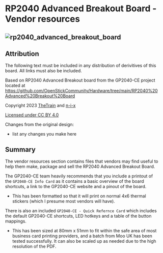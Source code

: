 # RP2040 Advanced Breakout Board - Vendor resources
![rp2040_advanced_breakout_board](https://github.com/OpenStickCommunity/Hardware/assets/440158/6245f3fc-1d2b-4c7a-83c1-52d48b58f4c8)
---

## Attribution

The following text must be included in any distribution of derivitives of this board. All links must also be included.

Based on RP2040 Advanced Breakout board from the GP2040-CE project located at https://github.com/OpenStickCommunity/Hardware/tree/main/RP2040%20Advanced%20Breakout%20Board

Copyright 2023 [TheTrain](https://github.com/TheTrainGoes) and [n-i-x](https://github.com/n-i-x)

[Licensed under CC BY 4.0](https://creativecommons.org/licenses/by/4.0/)

Changes from the original design:
  - list any changes you make here

## Summary

The vendor resources section contains files that vendors may find useful to help them make, package and sell the RP2040 Advanced Breakout Board.

The GP2040-CE team heavily recommends that you include a printout of the `GP2040-CE Info Card` as it contains a basic overview of the board shortcuts, a link to the GP2040-CE website and a pinout of the board.

- This has been formatted so that it will print on normal 4x6 thermal stickers (which I presume most vendors will have).

There is also an included `GP2040-CE - Quick Refernce Card` which includes the default GP2040-CE shortcuts, LED hotkeys and a table of the button mappings.

- This has been sized at 80mm x 51mm to fit within the safe area of most business card printing providers, and a batch from Moo UK has been tested successfully. It can also be scaled up as needed due to the high resolution of the PDF.  